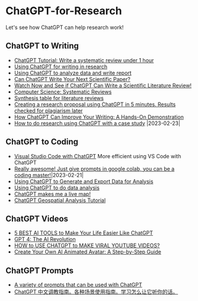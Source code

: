 # ChatGPT-for-Research
Let's see how ChatGPT can help research work!

## ChatGPT to Writing
- [ChatGPT Tutorial: Write a systematic review under 1 hour](https://youtu.be/RgzBIQfi1nI)
- [Using ChatGPT for writing in research](https://youtu.be/tEdM9e_ycFU)
- [Using ChatGPT to analyze data and write report](https://youtu.be/EI7Anh79oa0)
- [Can ChatGPT Write Your Next Scientific Paper?](https://youtu.be/wnGPt030IG4)
- [Watch Now and See if ChatGPT Can Write a Scientific Literature Review!](https://youtu.be/B9m-aV51Xdo)
- [Computer Science: Systematic Reviews](https://guides.library.unr.edu/c.php?g=51145&p=7853775#:~:text=A%20systematic%20review%2C%20however%2C%20is,unbiased%20and%20well%2Ddocumented%20manner.)
- [Synthesis table for literature reviews](https://youtu.be/WG6uKQjOhaU)
- [Creating a research proposal using ChatGPT in 5 minutes. Results checked for plagiarism later](https://youtu.be/dPIkvjFnTkw)
- [How ChatGPT Can Improve Your Writing: A Hands-On Demonstration](https://youtu.be/lSpT87IdFoE)
- [How to do research using ChatGPT with a case study](https://www.youtube.com/watch?v=KhRY-ktKB-4) |2023-02-23|

## ChatGPT to Coding
- [Visual Studio Code with ChatGPT](https://marketplace.visualstudio.com/items?itemName=gencay.vscode-chatgpt) More efficient using VS Code with ChatGPT  
- [Really awesome! Just give prompts in google colab, you can be a coding master!](https://copilot.naklecha.com/)|2023-02-21|
- [Using ChatGPT to Generate and Export Data for Analysis](https://youtu.be/kcehSSwGABE)
- [Using ChatGPT to do data analysis](https://www.youtube.com/watch?v=Dw0irOIJYnA)
- [ChatGPT makes me a live map!](https://www.youtube.com/watch?v=iNHQgLw7qZc)
- [ChatGPT Geospatial Analysis Tutorial](https://www.youtube.com/watch?v=QDf-zc81NSE)

## ChatGPT Videos
- [5 BEST AI TOOLS to Make Your Life Easier Like ChatGPT](https://www.youtube.com/watch?v=iawOF5ZmrVc)
- [GPT 4: The AI Revolution](https://www.youtube.com/watch?v=DnKZHShdQr0)
- [HOW to USE CHATGPT to MAKE VIRAL YOUTUBE VIDEOS?](https://www.youtube.com/watch?v=BdzRhpQQ6y)
- [Create Your Own AI Animated Avatar: A Step-by-Step Guide](https://www.youtube.com/watch?v=V2efVSXSlqc)

## ChatGPT Prompts
- [A variety of prompts that can be used with ChatGPT](https://github.com/f/awesome-chatgpt-prompts)
- [ChatGPT 中文调教指南。各种场景使用指南。学习怎么让它听你的话。](https://github.com/PlexPt/awesome-chatgpt-prompts-zh)
